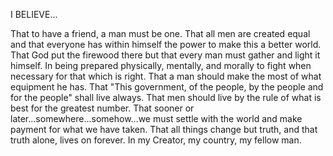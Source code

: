 I BELIEVE...

That to have a friend, a man must be one.
That all men are created equal and that everyone has within himself the power to make this a better world.
That God put the firewood there but that every man must gather and light it himself.
In being prepared physically, mentally, and morally to fight when necessary for that which is right.
That a man should make the most of what equipment he has.
That "This government, of the people, by the people and for the people" shall live always.
That men should live by the rule of what is best for the greatest number.
That sooner or later...somewhere...somehow...we must settle with the world and make payment for what we have taken.
That all things change but truth, and that truth alone, lives on forever.
In my Creator, my country, my fellow man.
